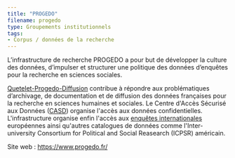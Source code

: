 ```yaml
---
title: "PROGEDO"
filename: progedo
type: Groupements institutionnels
tags:
- Corpus / données de la recherche
---
```


L’infrastructure de recherche PROGEDO a pour but de développer la culture des données, d’impulser et structurer une politique des données d’enquêtes pour la recherche en sciences sociales. 

[Quetelet-Progedo-Diffusion](https://www.progedo.fr/donnees/quetelet-progedo-diffusion/) contribue à répondre aux problématiques d’archivage, de documentation et de diffusion des données françaises pour la recherche en sciences humaines et sociales. Le Centre d'Accès Sécurisé aux Données ([CASD](https://www.progedo.fr/donnees/donnees-confidentielles/)) organise l'accès aux données confidentielles. L'infrastructure organise enfin l'accès aux [enquêtes internationales](https://www.progedo.fr/donnees/enquetes-internationales/) européennes ainsi qu'autres catalogues de données comme l'Inter-university Consortium for Political and Social Reasearch (ICPSR) américain.

Site web : <https://www.progedo.fr/>

